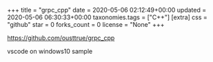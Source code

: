 +++
title = "grpc_cpp"
date = 2020-05-06 02:12:49+00:00
updated = 2020-05-06 06:30:33+00:00
taxonomies.tags = ["C++"]
[extra]
css = "github"
star = 0
forks_count = 0
license = "None"
+++

<https://github.com/ousttrue/grpc_cpp>

vscode on windows10 sample
